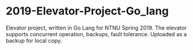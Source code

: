 # 2019-Elevator-Project-Go_lang
Elevator project, written in Go Lang for NTNU Spring 2019. The elevator supports concurrent operation, backups, fault tolerance. Uploaded as a backup for local copy. 
